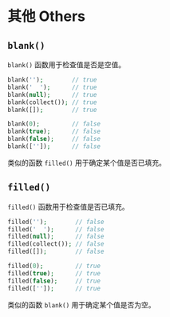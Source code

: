 # 其他 Others

## `blank()`

`blank()` 函数用于检查值是否是空值。

```php
blank('');        // true
blank('  ');      // true
blank(null);      // true
blank(collect()); // true
blank([]);        // true

blank(0);         // false
blank(true);      // false
blank(false);     // false
blank(['']);      // false
```

类似的函数 `filled()` 用于确定某个值是否已填充。

## `filled()`

`filled()` 函数用于检查值是否已填充。

```php
filled('');        // false
filled('  ');      // false
filled(null);      // false
filled(collect()); // false
filled([]);        // false

filled(0);         // true
filled(true);      // true
filled(false);     // true
filled(['']);      // true
```

类似的函数 `blank()` 用于确定某个值是否为空。
